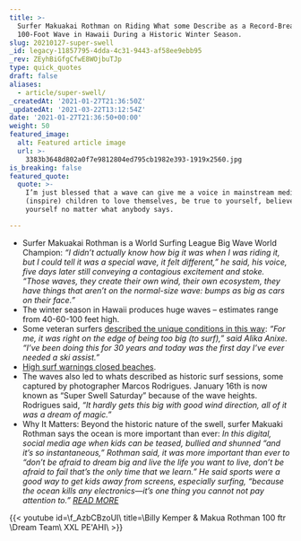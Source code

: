 ```yaml
---
title: >-
  Surfer Makuakai Rothman on Riding What some Describe as a Record-Breaking
  100-Foot Wave in Hawaii During a Historic Winter Season.
slug: 20210127-super-swell
_id: legacy-11857795-4dda-4c31-9443-af58ee9ebb95
_rev: ZEyhBiGfgCfwE8WOjbuTJp
type: quick_quotes
draft: false
aliases:
  - article/super-swell/
_createdAt: '2021-01-27T21:36:50Z'
_updatedAt: '2021-03-22T13:12:54Z'
date: '2021-01-27T21:36:50+00:00'
weight: 50
featured_image:
  alt: Featured article image
  url: >-
    3383b3648d802a0f7e9812804ed795cb1982e393-1919x2560.jpg
is_breaking: false
featured_quote:
  quote: >-
    I’m just blessed that a wave can give me a voice in mainstream media to
    (inspire) children to love themselves, be true to yourself, believe in
    yourself no matter what anybody says.

---
```

* Surfer Makuakai Rothman is a World Surfing League Big Wave World Champion: _“I didn’t actually know how big it was when I was riding it, but I could tell it was a special wave, it felt different,” he said, his voice, five days later still conveying a contagious excitement and stoke. “Those waves, they create their own wind, their own ecosystem, they have things that aren’t on the normal-size wave: bumps as big as cars on their face.”_
* The winter season in Hawaii produces huge waves – estimates range from 40-60-100 feet high.
* Some veteran surfers [described the unique conditions in this way](https://www.khon2.com/local-news/biggest-swell-in-years-hits-oahus-north-shore/): _“For me, it was right on the edge of being too big (to surf),” said Alika Anixe. “I’ve been doing this for 30 years and today was the first day I’ve ever needed a ski assist.”_
* [High surf warnings closed beaches](https://www.hawaiinewsnow.com/2021/01/17/warning-level-swell-draws-curious-onlookers-oahus-north-shore-keeps-ocean-safety-busy/).
* The waves also led to whats described as historic surf sessions, some captured by photographer Marcos Rodrigues. January 16th is now known as “Super Swell Saturday” because of the wave heights. Rodrigues said, _“It hardly gets this big with good wind direction, all of it was a dream of magic.”_
* Why It Matters: Beyond the historic nature of the swell, surfer Makuaki Rothman says the ocean is more important than ever: _In this digital, social media age when kids can be teased, bullied and shunned “and it’s so instantaneous,” Rothman said, it was more important than ever to “don’t be afraid to dream big and live the life you want to live, don’t be afraid to fail that’s the only time that we learn.” He said sports were a good way to get kids away from screens, especially surfing, “because the ocean kills any electronics—it’s one thing you cannot not pay attention to.” [READ MORE](https://www.staradvertiser.com/2021/01/22/breaking-news/hawaiian-surfer-makua-rothman-masters-an-estimated-100-foot-wave-at-jaws/?utm_campaign=later-linkinbio-staradvertiser&utm_content=later-13786810&utm_medium=social&utm_source=instagram)_

{{< youtube id=\f_AzbCBzoUI\ title=\Billy Kemper & Makua Rothman 100 ftr \Dream Team\ XXL PE'AHI\ >}}